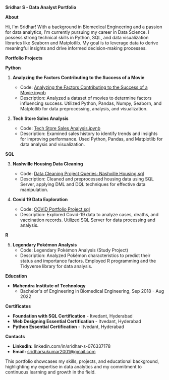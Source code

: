**Sridhar S - Data Analyst Portfolio**

**About**

Hi, I'm Sridhar! With a background in Biomedical Engineering and a passion for data analytics, I'm currently pursuing my career in Data Science. I possess strong technical skills in Python, SQL, and data visualization libraries like Seaborn and Matplotlib. My goal is to leverage data to derive meaningful insights and drive informed decision-making processes.

**Portfolio Projects**

**Python**

1. **Analyzing the Factors Contributing to the Success of a Movie**
   - Code: [Analyzing the Factors Contributing to the Success of a Movie.ipynb](link)
   - Description: Analyzed a dataset of movies to determine factors influencing success. Utilized Python, Pandas, Numpy, Seaborn, and Matplotlib for data preprocessing, analysis, and visualization.

2. **Tech Store Sales Analysis**
   - Code: [Tech Store Sales Analysis.ipynb](link)
   - Description: Examined sales history to identify trends and insights for improving performance. Used Python, Pandas, and Matplotlib for data analysis and visualization.

**SQL**

3. **Nashville Housing Data Cleaning**
   - Code: [Data Cleaning Project Queries: Nashville Housing.sql](link)
   - Description: Cleaned and preprocessed housing data using SQL Server, applying DML and DQL techniques for effective data manipulation.

4. **Covid 19 Data Exploration**
   - Code: [COVID Portfolio Project.sql](link)
   - Description: Explored Covid-19 data to analyze cases, deaths, and vaccination records. Utilized SQL Server for data processing and analysis.

**R**

5. **Legendary Pokémon Analysis**
   - Code: Legendary Pokémon Analysis (Study Project)
   - Description: Analyzed Pokémon characteristics to predict their status and importance factors. Employed R programming and the Tidyverse library for data analysis.

**Education**

- **Mahendra Institute of Technology**
  - Bachelor's of Engineering in Biomedical Engineering, Sep 2018 - Aug 2022

**Certificates**

- **Foundation with SQL Certification** - Itvedant, Hyderabad
- **Web Designing Essential Certification** - Itvedant, Hyderabad
- **Python Essential Certification** - Itvedant, Hyderabad

**Contacts**

- **LinkedIn:** linkedin.com/in/sridhar-s-076337178
- **Email:** sridharsukumar2001@gmail.com

This portfolio showcases my skills, projects, and educational background, highlighting my expertise in data analytics and my commitment to continuous learning and growth in the field.
